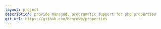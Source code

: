 ```yaml
---
layout: project
description: provide managed, programatic support for php properties
git_url: https://github.com/benrowe/properties
---
```

